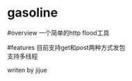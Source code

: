 # gasoline   

#overview
一个简单的http flood工具

#features
目前支持get和post两种方式发包      
支持多线程
   
writen by jijue